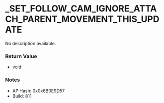 # _SET_FOLLOW_CAM_IGNORE_ATTACH_PARENT_MOVEMENT_THIS_UPDATE

No description available.

### Return Value
* void

### Notes
* AP Hash: 0x0x6B0E9D57
* Build: 811

